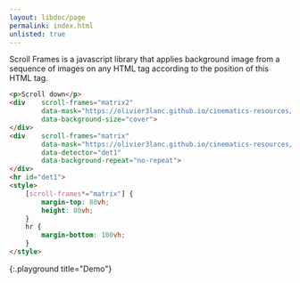 ```yaml
---
layout: libdoc/page
permalink: index.html
unlisted: true
---
```


Scroll Frames is a javascript library that applies background image from a sequence of images on any HTML tag according to the position of this HTML tag.

```html
<p>Scroll down</p>
<div    scroll-frames="matrix2"
        data-mask="https://olivier3lanc.github.io/cinematics-resources/matrix_bullet_time_b/matrix_bullet_time_b_|1 to 197|.webp"
        data-background-size="cover">
</div>
<div    scroll-frames="matrix"
        data-mask="https://olivier3lanc.github.io/cinematics-resources/matrix_bullet_time_b/matrix_bullet_time_b_|1 to 197|.webp"
        data-detector="det1"
        data-background-repeat="no-repeat">
</div>
<hr id="det1">
<style>
    [scroll-frames*="matrix"] { 
        margin-top: 80vh;
        height: 80vh;
    }
    hr {
        margin-bottom: 100vh;
    }
</style>
```
{:.playground title="Demo"}

